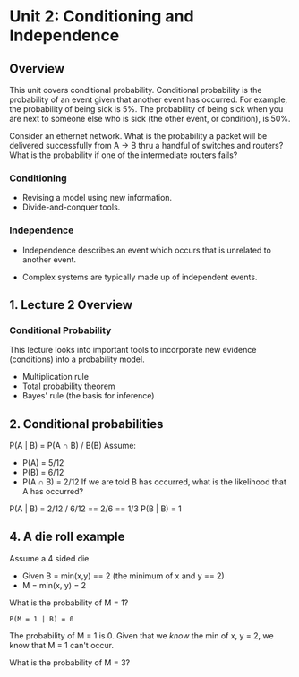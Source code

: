 # Unit 2: Conditioning and Independence

## Overview

This unit covers conditional probability. Conditional probability is the
probability of an event given that another event has occurred. For example, the
probability of being sick is 5%. The probability of being sick when you are next
to someone else who is sick (the other event, or condition), is 50%.

Consider an ethernet network. What is the probability a packet will be delivered
successfully from A -> B thru a handful of switches and routers? What is the
probability if one of the intermediate routers fails?

### Conditioning

* Revising a model using new information.
* Divide-and-conquer tools.

### Independence

* Independence describes an event which occurs that is unrelated to another
  event.

* Complex systems are typically made up of independent events.


## 1. Lecture 2 Overview

### Conditional Probability

This lecture looks into important tools to incorporate new evidence (conditions)
into a probability model.

* Multiplication rule
* Total probability theorem
* Bayes' rule (the basis for inference)


## 2. Conditional probabilities

P(A | B) = P(A ∩ B) / B(B)
Assume:
* P(A) = 5/12
* P(B) = 6/12
* P(A ∩ B) = 2/12
If we are told B has occurred, what is the likelihood that A has occurred?

P(A | B) = 2/12 / 6/12 == 2/6 == 1/3
P(B | B) = 1

## 4. A die roll example

Assume a 4 sided die

* Given B = min(x,y) == 2 (the minimum of x and y == 2)
* M = min(x, y) = 2

What is the probability of M = 1?
```
P(M = 1 | B) = 0
```
The probability of M = 1 is 0. Given that we *know* the min of x, y = 2, we
know that M = 1 can't occur.

What is the probability of M = 3?

```

```